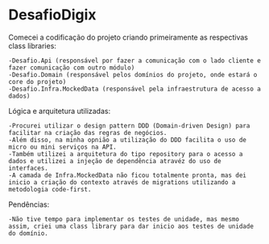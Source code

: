 # DesafioDigix

Comecei a codificação do projeto criando primeiramente as respectivas class libraries:

    -Desafio.Api (responsável por fazer a comunicação com o lado cliente e fazer comunicação com outro módulo)
    -Desafio.Domain (responsável pelos domínios do projeto, onde estará o core do projeto)
    -Desafio.Infra.MockedData (responsável pela infraestrutura de acesso a dados)

Lógica e arquitetura utilizadas:

    -Procurei utilizar o design pattern DDD (Domain-driven Design) para facilitar na criação das regras de negócios.
    -Além disso, na minha opnião a utilização do DDD facilita o uso de micro ou mini serviços na API.
    -Também utilizei a arquitetura do tipo repository para o acesso a dados e utilizei a injeção de dependência atravéz do uso de interfaces.
    -A camada de Infra.MockedData não ficou totalmente pronta, mas dei inicio a criação do contexto através de migrations utilizando a metodologia code-first.

Pendências:

    -Não tive tempo para implementar os testes de unidade, mas mesmo assim, criei uma class library para dar inicio aos testes de unidade do domínio.
